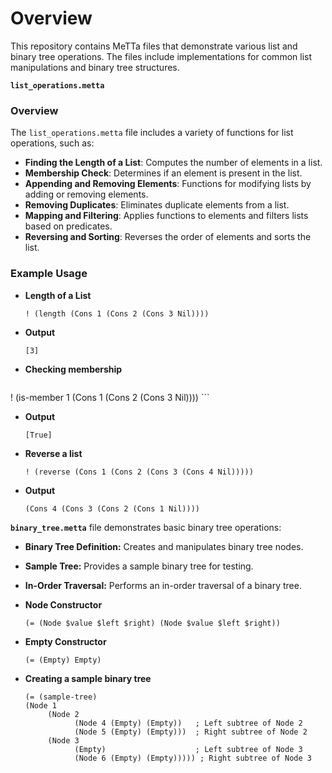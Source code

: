 # Overview

This repository contains MeTTa files that demonstrate various list and binary tree operations. The files include implementations for common list manipulations and binary tree structures.

**`list_operations.metta`**

### Overview

The `list_operations.metta` file includes a variety of functions for list operations, such as:

- **Finding the Length of a List**: Computes the number of elements in a list.
- **Membership Check**: Determines if an element is present in the list.
- **Appending and Removing Elements**: Functions for modifying lists by adding or removing elements.
- **Removing Duplicates**: Eliminates duplicate elements from a list.
- **Mapping and Filtering**: Applies functions to elements and filters lists based on predicates.
- **Reversing and Sorting**: Reverses the order of elements and sorts the list.

### Example Usage

- **Length of a List**
  ```meTTa
  ! (length (Cons 1 (Cons 2 (Cons 3 Nil))))
    ```
- **Output**
    ```meTTa
    [3]
   ```
- **Checking membership**
    ```meTTa
! (is-member 1 (Cons 1 (Cons 2 (Cons 3 Nil))))
    ```
- **Output**
    ```meTTA
    [True]
    ```

- **Reverse a list** 
    ```meTTa
    ! (reverse (Cons 1 (Cons 2 (Cons 3 (Cons 4 Nil)))))
    ```
- **Output**
    ```meTTa
    (Cons 4 (Cons 3 (Cons 2 (Cons 1 Nil))))

    ```
**`binary_tree.metta`** file demonstrates basic binary tree operations:
- **Binary Tree Definition:** Creates and manipulates binary tree nodes.
- **Sample Tree:** Provides a sample binary tree for testing.
- **In-Order Traversal:** Performs an in-order traversal of a binary tree.



- **Node Constructor**
    ```meTTa
    (= (Node $value $left $right) (Node $value $left $right))

    ```

- **Empty Constructor**
    ```meTTa
    (= (Empty) Empty)

    ```
- **Creating a sample binary tree**
    ```meTTa
    (= (sample-tree)
   (Node 1 
         (Node 2 
               (Node 4 (Empty) (Empty))   ; Left subtree of Node 2
               (Node 5 (Empty) (Empty)))  ; Right subtree of Node 2
         (Node 3 
               (Empty)                    ; Left subtree of Node 3
               (Node 6 (Empty) (Empty))))) ; Right subtree of Node 3

    ```

